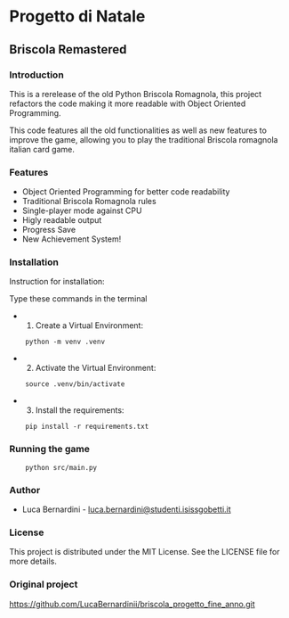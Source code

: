 # Progetto di Natale
## Briscola Remastered

### Introduction
This is a rerelease of the old Python Briscola Romagnola, this project refactors the code making it more readable with Object Oriented Programming.

This code features all the old functionalities as well as new features to improve the game, allowing you to play the traditional Briscola romagnola italian card game.

### Features
- Object Oriented Programming for better code readability
- Traditional Briscola Romagnola rules
- Single-player mode against CPU
- Higly readable output
- Progress Save
- New Achievement System!

### Installation
Instruction for installation:

Type these commands in the terminal

- 1) Create a Virtual Environment:
```
    python -m venv .venv
```
- 2) Activate the Virtual Environment:
```
    source .venv/bin/activate
```
- 3) Install the requirements:
```
    pip install -r requirements.txt
```

### Running the game
```
    python src/main.py
```

### Author

- Luca Bernardini - luca.bernardini@studenti.isissgobetti.it

### License
This project is distributed under the MIT License. See the LICENSE file for more details.

### Original project
https://github.com/LucaBernardinii/briscola_progetto_fine_anno.git
